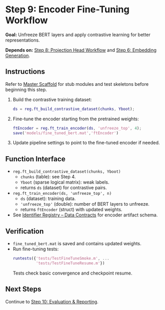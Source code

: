 # Step 9: Encoder Fine-Tuning Workflow

**Goal:** Unfreeze BERT layers and apply contrastive learning for better representations.

**Depends on:** [Step 8: Projection Head Workflow](step08_projection_head.md) and [Step 6: Embedding Generation](step06_embedding_generation.md).

## Instructions
Refer to [Master Scaffold](master_scaffold.md) for stub modules and test skeletons before beginning this step.

1. Build the contrastive training dataset:
   ```matlab
   ds = reg.ft_build_contrastive_dataset(chunks, Yboot);
   ```
2. Fine-tune the encoder starting from the pretrained weights:
   ```matlab
   ftEncoder = reg.ft_train_encoder(ds, 'unfreeze_top', 4);
   save('models/fine_tuned_bert.mat','ftEncoder')
   ```
3. Update pipeline settings to point to the fine-tuned encoder if needed.

## Function Interface
- `reg.ft_build_contrastive_dataset(chunks, Yboot)`  
  - `chunks` (table): see Step 4.  
  - `Yboot` (sparse logical matrix): weak labels.  
  - returns `ds` (dataset) for contrastive pairs.  
- `reg.ft_train_encoder(ds, 'unfreeze_top', n)`  
  - `ds` (dataset): training data.  
  - `'unfreeze_top'` (double): number of BERT layers to unfreeze.  
  - returns `ftEncoder` (struct) with updated weights.  
- See [Identifier Registry – Data Contracts](identifier_registry.md#data-contracts) for encoder artifact schema.

## Verification
- `fine_tuned_bert.mat` is saved and contains updated weights.
- Run fine-tuning tests:
  ```matlab
  runtests({'tests/TestFineTuneSmoke.m', ...
            'tests/TestFineTuneResume.m'})
  ```
  Tests check basic convergence and checkpoint resume.

## Next Steps
Continue to [Step 10: Evaluation & Reporting](step10_evaluation_reporting.md).
